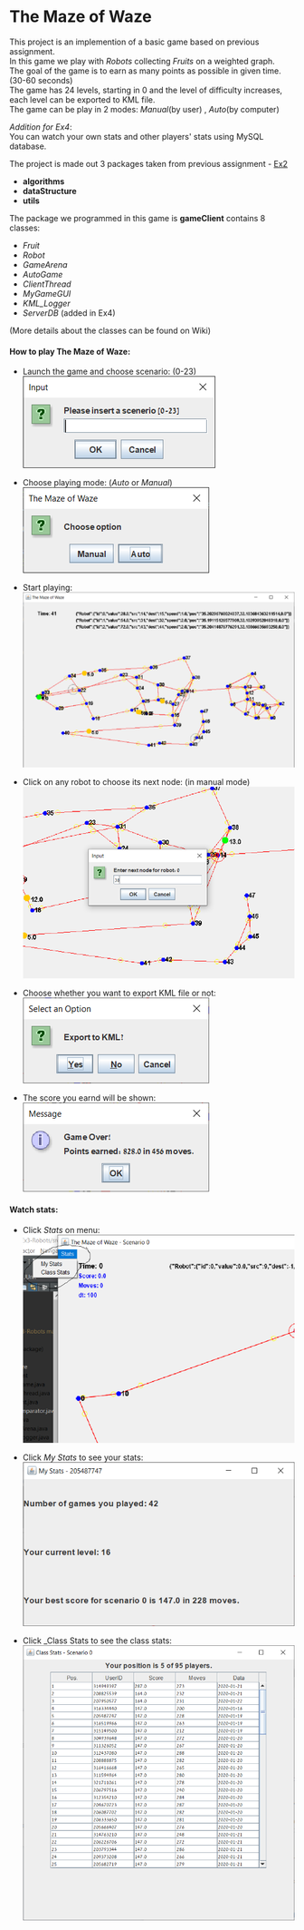 # The Maze of Waze

This project is an implemention of a basic game based on previous assignment.  
In this game we play with _Robots_ collecting _Fruits_ on a weighted graph.  
The goal of the game is to earn as many points as possible in given time. (30-60 seconds)  
The game has 24 levels, starting in 0 and the level of difficulty increases, each level can be exported to KML file.  
The game can be play in 2 modes: _Manual_(by user) , _Auto_(by computer)  

_Addition for Ex4_:  
You can watch your own stats and other players' stats using MySQL database.

The project is made out 3 packages taken from previous assignment - [Ex2](https://github.com/alonshlomi/OOP-hw2)   
* **algorithms** 
* **dataStructure**
* **utils**

The package we programmed in this game is **gameClient** contains 8 classes:
* _Fruit_
* _Robot_
* _GameArena_
* _AutoGame_
* _ClientThread_
* _MyGameGUI_
* _KML_Logger_
* _ServerDB_ (added in Ex4)

(More details about the classes can be found on Wiki)

#### How to play The Maze of Waze:  
* Launch the game and choose scenario: (0-23)  
![launch](https://github.com/alonshlomi/OOP-hw3/blob/master/images/scenario.png)

* Choose playing mode: (_Auto_ or _Manual_)   
![mode](https://github.com/alonshlomi/OOP-hw3/blob/master/images/mode.png)

* Start playing:  
![example](https://github.com/alonshlomi/OOP-hw3/blob/master/images/example.png)

* Click on any robot to choose its next node: (in manual mode)  
![robot](https://github.com/alonshlomi/OOP-hw3/blob/master/images/robot.png)

* Choose whether you want to export KML file or not:  
![kml](https://github.com/alonshlomi/OOP-hw3/blob/master/images/kml.png)  

* The score you earnd will be shown:  
![score](https://github.com/alonshlomi/OOP-hw3/blob/master/images/score.png)

#### Watch stats: 
* Click _Stats_ on menu:  
![stats](https://github.com/alonshlomi/OOP-hw3/blob/master/images/stats.png)  

* Click _My Stats_ to see your stats:  
![mystats](https://github.com/alonshlomi/OOP-hw3/blob/master/images/mystats.png)  

* Click _Class Stats to see the class stats:  
![classstats](https://github.com/alonshlomi/OOP-hw3/blob/master/images/classstats.png)  

